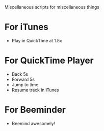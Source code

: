 Miscellaneous scripts for miscellaneous things

# For iTunes #
- Play in QuickTime at 1.5x

# For QuickTime Player #
- Back 5s
- Forward 5s
- Jump to time
- Resume track in iTunes

# For Beeminder
- Beemind awesomely!
